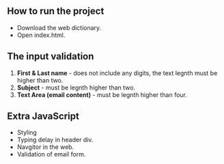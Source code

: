 ## **How to run the project**
- Download the web dictionary.
- Open index.html.

## **The input validation**
1. **First & Last name** - does not include any digits, the text legnth must be higher than two.
2. **Subject** - must be legnth higher than two.
3. **Text Area (email content)** - must be legnth higher than four.

## **Extra JavaScript** 
 - Styling
 - Typing delay in header div.
 - Navgitor in the web.
 - Validation of email form.